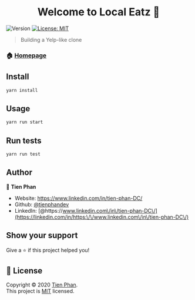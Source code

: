 <h1 align="center">Welcome to Local Eatz 👋</h1>
<p>
  <img alt="Version" src="https://img.shields.io/badge/version-0.1.0-blue.svg?cacheSeconds=2592000" />
  <a href="https://opensource.org/licenses/MIT" target="_blank">
    <img alt="License: MIT" src="https://img.shields.io/badge/License-MIT-yellow.svg" />
  </a>
</p>

> Building a Yelp-like clone

### 🏠 [Homepage](https://github.com/TienPhanDev/Local-Eats-App)

## Install

```sh
yarn install
```

## Usage

```sh
yarn run start
```

## Run tests

```sh
yarn run test
```

## Author

👤 **Tien Phan**

* Website: https://www.linkedin.com/in/tien-phan-DC/
* Github: [@tienphandev](https://github.com/tienphandev)
* LinkedIn: [@https:\/\/www.linkedin.com\/in\/tien-phan-DC\/](https://linkedin.com/in/https:\/\/www.linkedin.com\/in\/tien-phan-DC\/)

## Show your support

Give a ⭐️ if this project helped you!

## 📝 License

Copyright © 2020 [Tien Phan](https://github.com/tienphandev).<br />
This project is [MIT](https://opensource.org/licenses/MIT) licensed.
